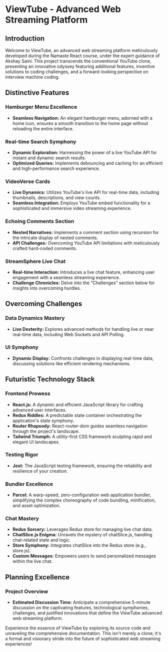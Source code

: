 # ViewTube - Advanced Web Streaming Platform

## Introduction

Welcome to ViewTube, an advanced web streaming platform meticulously developed during the Namaste React course, under the expert guidance of Akshay Saini. This project transcends the conventional YouTube clone, presenting an innovative odyssey featuring additional features, inventive solutions to coding challenges, and a forward-looking perspective on interview machine coding.

## Distinctive Features

### Hamburger Menu Excellence

- **Seamless Navigation:** An elegant hamburger menu, adorned with a home icon, ensures a smooth transition to the home page without reloading the entire interface.

### Real-time Search Symphony

- **Dynamic Exploration:** Harnessing the power of a live YouTube API for instant and dynamic search results.
- **Optimized Queries:** Implements debouncing and caching for an efficient and high-performance search experience.

### VideoVerse Cards

- **Live Dynamics:** Utilizes YouTube's live API for real-time data, including thumbnails, descriptions, and view counts.
- **Seamless Integration:** Employs YouTube embed functionality for a sophisticated and immersive video streaming experience.

### Echoing Comments Section

- **Nested Narratives:** Implements a comment section using recursion for the intricate display of nested comments.
- **API Challenges:** Overcoming YouTube API limitations with meticulously crafted hard-coded comments.

### StreamSphere Live Chat

- **Real-time Interaction:** Introduces a live chat feature, enhancing user engagement with a seamless streaming experience.
- **Challenge Chronicles:** Delve into the "Challenges" section below for insights into overcoming hurdles.

## Overcoming Challenges

### Data Dynamics Mastery

- **Live Dexterity:** Explores advanced methods for handling live or near real-time data, including Web Sockets and API Polling.

### UI Symphony

- **Dynamic Display:** Confronts challenges in displaying real-time data, discussing solutions like efficient rendering mechanisms.

## Futuristic Technology Stack

### Frontend Prowess

- **React.js:** A dynamic and efficient JavaScript library for crafting advanced user interfaces.
- **Redux Riddles:** A predictable state container orchestrating the application's state symphony.
- **Router Rhapsody:** React-router-dom guides seamless navigation through the project's landscape.
- **Tailwind Triumph:** A utility-first CSS framework sculpting rapid and elegant UI landscapes.

### Testing Rigor

- **Jest:** The JavaScript testing framework, ensuring the reliability and resilience of your creation.

### Bundler Excellence

- **Parcel:** A warp-speed, zero-configuration web application bundler, simplifying the complex choreography of code bundling, minification, and asset optimization.

### Chat Mastery

- **Redux Sorcery:** Leverages Redux store for managing live chat data.
- **ChatSlice.js Enigma:** Unravels the mystery of chatSlice.js, handling chat-related state and logic.
- **Store Symphony:** Integrates chatSlice into the Redux store (e.g., store.js).
- **Custom Messages:** Empowers users to send personalized messages within the live chat.

## Planning Excellence

### Project Overview

- **Estimated Discussion Time:** Anticipate a comprehensive 5-minute discussion on the captivating features, technological symphonies, challenges, and justified innovations that define the ViewTube advanced web streaming platform.

Experience the essence of ViewTube by exploring its source code and unraveling the comprehensive documentation. This isn't merely a clone; it's a formal and visionary stride into the future of sophisticated web streaming experiences!
